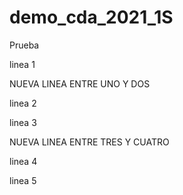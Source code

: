 # demo_cda_2021_1S
Prueba
 
linea 1 

NUEVA LINEA ENTRE UNO Y DOS

linea 2

linea 3

NUEVA LINEA ENTRE TRES Y CUATRO

linea 4

linea 5
